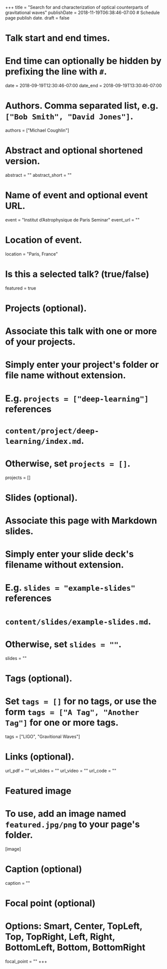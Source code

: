 +++
title = "Search for and characterization of optical counterparts of gravitational waves"
publishDate = 2018-11-19T06:38:46-07:00  # Schedule page publish date.
draft = false

# Talk start and end times.
#   End time can optionally be hidden by prefixing the line with `#`.
date = 2018-09-19T12:30:46-07:00
date_end = 2018-09-19T13:30:46-07:00

# Authors. Comma separated list, e.g. `["Bob Smith", "David Jones"]`.
authors = ["Michael Coughlin"]

# Abstract and optional shortened version.
abstract = ""
abstract_short = ""

# Name of event and optional event URL.
event = "Institut d’Astrophysique de Paris Seminar"
event_url = ""

# Location of event.
location = "Paris, France"

# Is this a selected talk? (true/false)
featured = true

# Projects (optional).
#   Associate this talk with one or more of your projects.
#   Simply enter your project's folder or file name without extension.
#   E.g. `projects = ["deep-learning"]` references 
#   `content/project/deep-learning/index.md`.
#   Otherwise, set `projects = []`.
projects = []

# Slides (optional).
#   Associate this page with Markdown slides.
#   Simply enter your slide deck's filename without extension.
#   E.g. `slides = "example-slides"` references 
#   `content/slides/example-slides.md`.
#   Otherwise, set `slides = ""`.
slides = ""

# Tags (optional).
#   Set `tags = []` for no tags, or use the form `tags = ["A Tag", "Another Tag"]` for one or more tags.
tags = ["LIGO", "Gravitional Waves"]

# Links (optional).
url_pdf = ""
url_slides = ""
url_video = ""
url_code = ""

# Featured image
# To use, add an image named `featured.jpg/png` to your page's folder. 
[image]
  # Caption (optional)
  caption = ""

  # Focal point (optional)
  # Options: Smart, Center, TopLeft, Top, TopRight, Left, Right, BottomLeft, Bottom, BottomRight
  focal_point = ""
+++
